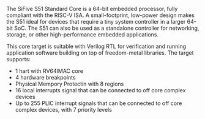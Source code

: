 The SiFive S51 Standard Core is a 64-bit embedded processor, fully compliant with the RISC-V ISA. A small-footprint, low-power design makes the S51 ideal for devices that require a tiny system controller in a larger 64-bit SoC. The S51 can also be used as a standalone controller for networking, storage, or other high-performance embedded applications.

This core target is suitable with Verilog RTL for verification and running application software building on top of freedom-metal libraries. The target supports:

- 1 hart with RV64IMAC core
- 4 hardware breakpoints
- Physical Mempory Protectin with 8 regions
- 16 local interrupts signal that can be connected to off core complex devices
- Up to 255 PLIC interrupt signals that can be connected to off core complex devices, with 7 priority levels
